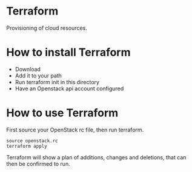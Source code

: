 # Terraform
Provisioning of cloud resources.

# How to install Terraform
- Download
- Add it to your path
- Run terraform init in this directory
- Have an Openstack api account configured

# How to use Terraform
First source your OpenStack rc file, then run terraform.

```
source openstack.rc
terraform apply
```

Terraform will show a plan of additions, changes and deletions, that can then be confirmed to run.